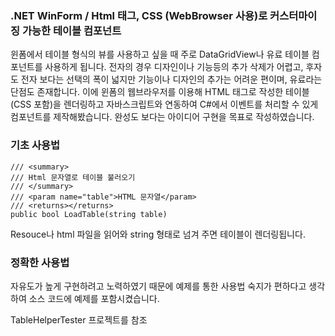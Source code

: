 ### .NET WinForm / Html 태그, CSS (WebBrowser 사용)로 커스터마이징 가능한 테이블 컴포넌트
윈폼에서 테이블 형식의 뷰를 사용하고 싶을 때 주로 DataGridView나 유료 테이블 컴포넌트를 사용하게 됩니다.
전자의 경우 디자인이나 기능등의 추가 삭제가 어렵고, 
후자도 전자 보다는 선택의 폭이 넓지만 기능이나 디자인의 추가는 어려운 편이며, 유료라는 단점도 존재합니다.
이에 윈폼의 웹브라우저를 이용해 HTML 태그로 작성한 테이블 (CSS 포함)을 렌더링하고 자바스크립트와 연동하여
C#에서 이벤트를 처리할 수 있게 컴포넌트를 제작해봤습니다.
완성도 보다는 아이디어 구현을 목표로 작성하였습니다.

### 기초 사용법
```
/// <summary>
/// Html 문자열로 테이블 불러오기
/// </summary>
/// <param name="table">HTML 문자열</param>
/// <returns></returns>
public bool LoadTable(string table)
```
Resouce나 html 파일을 읽어와 string 형태로 넘겨 주면 테이블이 렌더링됩니다.

### 정확한 사용법
자유도가 높게 구현하려고 노력하였기 때문에
예제를 통한 사용법 숙지가 편하다고 생각하여
소스 코드에 예제를 포함시켰습니다.

TableHelperTester 프로젝트를 참조
